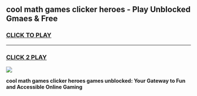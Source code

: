 
## cool math games clicker heroes - Play Unblocked Gmaes & Free
<h3>
<a href="https://premium.freeplayer.one?title=cool_math_games_clicker_heroes&ref=20F">CLICK TO PLAY</a></h3>
<hr>

<h3>
<a href="https://premium.freeplayer.one?title=cool_math_games_clicker_heroes&ref=20F">CLICK 2 PLAY</a>
  
</h3>

<a href="https://premium.freeplayer.one?title=cool_math_games_clicker_heroes&ref=20F/"><img src="https://clearcache.store/games.png"></a>


**cool math games clicker heroes games unblocked: Your Gateway to Fun and Accessible Online Gaming**
